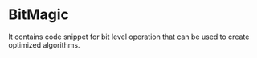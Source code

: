 BitMagic
========

It contains code snippet for bit level operation that can be used to create optimized algorithms. 
